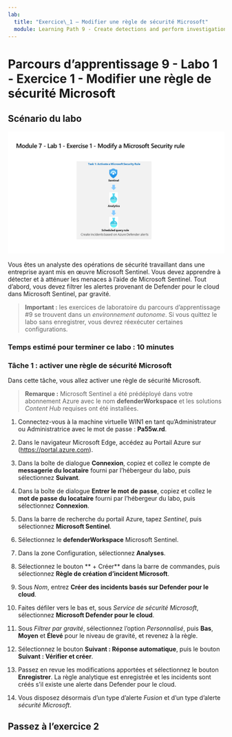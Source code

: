 ```yaml
---
lab:
  title: "Exercice\_1 – Modifier une règle de sécurité Microsoft"
  module: Learning Path 9 - Create detections and perform investigations using Microsoft Sentinel
---
```


# Parcours d’apprentissage 9 - Labo 1 - Exercice 1 - Modifier une règle de sécurité Microsoft

## Scénario du labo

![Vue d’ensemble du labo](../Media/SC-200-Lab_Diagrams_Mod7_L1_Ex1.png)

Vous êtes un analyste des opérations de sécurité travaillant dans une entreprise ayant mis en œuvre Microsoft Sentinel. Vous devez apprendre à détecter et à atténuer les menaces à l’aide de Microsoft Sentinel. Tout d’abord, vous devez filtrer les alertes provenant de Defender pour le cloud dans Microsoft Sentinel, par gravité.

>**Important :** les exercices de laboratoire du parcours d’apprentissage #9 se trouvent dans un *environnement autonome*. Si vous quittez le labo sans enregistrer, vous devrez réexécuter certaines configurations.

### Temps estimé pour terminer ce labo : 10 minutes

### Tâche 1 : activer une règle de sécurité Microsoft

Dans cette tâche, vous allez activer une règle de sécurité Microsoft.

>**Remarque :** Microsoft Sentinel a été prédéployé dans votre abonnement Azure avec le nom **defenderWorkspace** et les solutions *Content Hub* requises ont été installées.

1. Connectez-vous à la machine virtuelle WIN1 en tant qu’Administrateur ou Administratrice avec le mot de passe : **Pa55w.rd**.  

1. Dans le navigateur Microsoft Edge, accédez au Portail Azure sur (<https://portal.azure.com>).

1. Dans la boîte de dialogue **Connexion**, copiez et collez le compte de **messagerie du locataire** fourni par l’hébergeur du labo, puis sélectionnez **Suivant**.

1. Dans la boîte de dialogue **Entrer le mot de passe**, copiez et collez le **mot de passe du locataire** fourni par l’hébergeur du labo, puis sélectionnez **Connexion**.

1. Dans la barre de recherche du portail Azure, tapez *Sentinel*, puis sélectionnez **Microsoft Sentinel**.

1. Sélectionnez le **defenderWorkspace** Microsoft Sentinel.

1. Dans la zone Configuration, sélectionnez **Analyses**.

1. Sélectionnez le bouton ** + Créer** dans la barre de commandes, puis sélectionnez **Règle de création d’incident Microsoft**.

1. Sous *Nom*, entrez **Créer des incidents basés sur Defender pour le cloud**.

1. Faites défiler vers le bas et, sous *Service de sécurité Microsoft*, sélectionnez **Microsoft Defender pour le cloud**.

1. Sous *Filtrer par gravité*, sélectionnez l’option *Personnalisé*, puis **Bas**, **Moyen** et **Élevé** pour le niveau de gravité, et revenez à la règle.

1. Sélectionnez le bouton **Suivant : Réponse automatique**, puis le bouton **Suivant : Vérifier et créer**.

1. Passez en revue les modifications apportées et sélectionnez le bouton **Enregistrer**. La règle analytique est enregistrée et les incidents sont créés s’il existe une alerte dans Defender pour le cloud.

1. Vous disposez désormais d’un type d’alerte *Fusion* et d’un type d’alerte *sécurité Microsoft*.

## Passez à l’exercice 2
